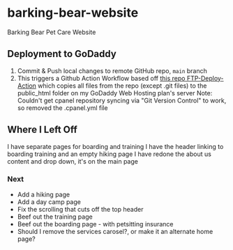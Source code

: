# barking-bear-website
Barking Bear Pet Care Website

## Deployment to GoDaddy
1. Commit & Push local changes to remote GitHub repo, `main` branch
2. This triggers a Github Action Workflow based off [this repo FTP-Deploy-Action](https://github.com/SamKirkland/FTP-Deploy-Action) which copies all files from the repo (except .git files) to the public_html folder on my GoDaddy Web Hosting plan's server
Note: Couldn't get cpanel repository syncing via "Git Version Control" to work, so removed the .cpanel.yml file

## Where I Left Off
I have separate pages for boarding and training
I have the header linking to boarding training and an empty hiking page
I have redone the about us content and drop down, it's on the main page
### Next
- Add a hiking page
- Add a day camp page
- Fix the scrolling that cuts off the top header
- Beef out the training page
- Beef out the boarding page - with petsitting insurance
- Should I remove the services carosel?, or make it an alternate home page?